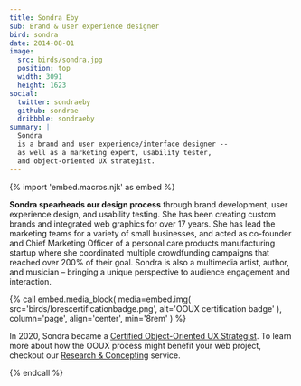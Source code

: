 ```yaml
---
title: Sondra Eby
sub: Brand & user experience designer
bird: sondra
date: 2014-08-01
image:
  src: birds/sondra.jpg
  position: top
  width: 3091
  height: 1623
social:
  twitter: sondraeby
  github: sondrae
  dribbble: sondraeby
summary: |
  Sondra
  is a brand and user experience/interface designer --
  as well as a marketing expert, usability tester, 
  and object-oriented UX strategist.
---
```


{% import 'embed.macros.njk' as embed %}

**Sondra spearheads our design process**
through brand development, user experience design, and usability testing.
She has been creating custom brands
and integrated web graphics for over 17 years.
She has lead the marketing teams
for a variety of small businesses,
and acted as co-founder and Chief Marketing Officer
of a personal care products manufacturing startup
where she coordinated multiple crowdfunding campaigns
that reached over 200% of their goal.
Sondra is also a multimedia artist, author, and musician –
bringing a unique perspective
to audience engagement and interaction.

{% call embed.media_block(
  media=embed.img(
    src='birds/lorescertificationbadge.png',
    alt='OOUX certification badge'
  ),
  column='page',
  align='center',
  min='8rem'
) %}

In 2020, Sondra became a [Certified Object-Oriented UX Strategist].
To learn more about how the OOUX process might benefit your web project,
checkout our [Research & Concepting] service.

{% endcall %}

[Certified Object-Oriented UX Strategist]:https://www.objectorientedux.com/strategists/SondraEby
[Research & Concepting]: /services/planning/
